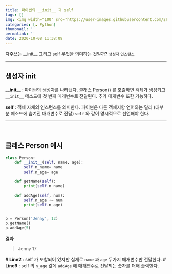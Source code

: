 ```yaml
---
title: 파이썬의 __init__ 과 self
tags: []
img: <img width="100" src="https://user-images.githubusercontent.com/28856435/95408953-9c118580-095b-11eb-8dfb-745bbf437ffd.png">
categories: [☁️ Python]
thumbnail: ''
permalink: ''
date: 2020-10-08 11:38:09
---
```


자주쓰는 \_\_init\_\_ 그리고 self 무엇을 의미하는 것일까?
`생성자` `인스턴스`
<!-- excerpt -->
<!-- toc -->


---

## 생성자 __init__

 **\_\_init\_\_** : 파이썬의 생성자를 나타낸다.
클래스 Person() 를 호출하면 객체가 생성되고 `__init__` 메소드에 첫 번째 매개변수로 전달된다.
추가 매개변수 또한 가능하다.

**self** : 객체 자체의 인스턴스를 의미한다.
파이썬은 다른 객체지향 언어와는 달리 (대부분 메소드에 숨겨진 매개변수로 전달) `self` 와 같이 명시적으로 선언해야 한다.

---

<br>

## 클래스 Person 예시
```python
class Person:
    def __init__(self, name, age):
        self.n_name= name
        self.n_age= age

    def getName(self):
        print(self.n_name)

    def addAge(self, num):
        self.n_age += num
        print(self.n_age)


p = Person('Jenny', 12)
p.getName()
p.addAge(5)
```

**결과**
>Jenny
17

**# Line2** : self 가 포함되어 있지만 실제로 `name` 과 `age` 두가지 매개변수만 전달한다.
**# Line9** : self 의 `n_age` 값에 `addAge` 에 매개변수로 전달되는 숫자를 더해 출력한다.




